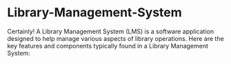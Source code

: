 # Library-Management-System
Certainly! A Library Management System (LMS) is a software application designed to help manage various aspects of library operations. Here are the key features and components typically found in a Library Management System:
